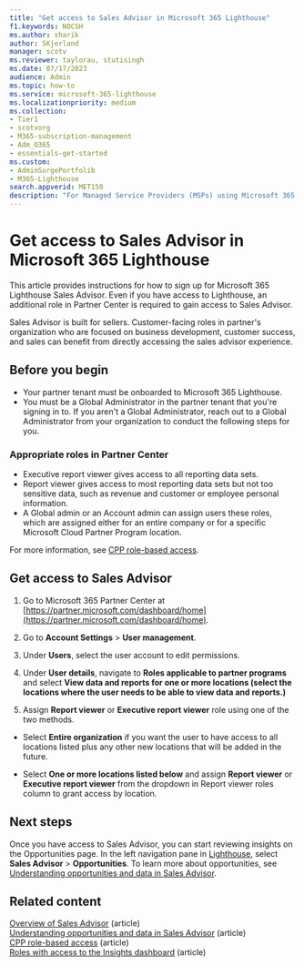 ```yaml
---
title: "Get access to Sales Advisor in Microsoft 365 Lighthouse"
f1.keywords: NOCSH
ms.author: sharik
author: SKjerland
manager: scotv
ms.reviewer: taylorau, stutisingh
ms.date: 07/17/2023
audience: Admin
ms.topic: how-to
ms.service: microsoft-365-lighthouse
ms.localizationpriority: medium
ms.collection:
- Tier1
- scotvorg
- M365-subscription-management
- Adm_O365
- essentials-get-started
ms.custom:
- AdminSurgePortfolib
- M365-Lighthouse                         
search.appverid: MET150
description: "For Managed Service Providers (MSPs) using Microsoft 365 Lighthouse, learn how to get access to Sales Advisor."
---
```


# Get access to Sales Advisor in Microsoft 365 Lighthouse

This article provides instructions for how to sign up for Microsoft 365 Lighthouse Sales Advisor. Even if you have access to Lighthouse, an additional role in Partner Center is required to gain access to Sales Advisor.

Sales Advisor is built for sellers. Customer-facing roles in partner's organization who are focused on business development, customer success, and sales can benefit from directly accessing the sales advisor experience.

## Before you begin

- Your partner tenant must be onboarded to Microsoft 365 Lighthouse.
- You must be a Global Administrator in the partner tenant that you're signing in to. If you aren't a Global Administrator, reach out to a Global Administrator from your organization to conduct the following steps for you.

### Appropriate roles in Partner Center

- Executive report viewer gives access to all reporting data sets.
- Report viewer gives access to most reporting data sets but not too sensitive data, such as revenue and customer or employee personal information.
- A Global admin or an Account admin can assign users these roles, which are assigned either for an entire company or for a specific Microsoft Cloud Partner Program location.

For more information, see [CPP role-based access](/partner-center/insights-roles).

## Get access to Sales Advisor

1. Go to Microsoft 365 Partner Center at [https://partner.microsoft.com/dashboard/home](https://partner.microsoft.com/dashboard/home).

2. Go to **Account Settings** > **User management**.

3. Under **Users**, select the user account to edit permissions.

4. Under **User details**, navigate to **Roles applicable to partner programs** and select **View data and reports for one or more locations (select the locations where the user needs to be able to view data and reports.)**

5. Assign **Report viewer** or **Executive report viewer** role using one of the two methods.

- Select **Entire organization** if you want the user to have access to all locations listed plus any other new locations that will be added in the future.

- Select **One or more locations listed below** and assign **Report viewer** or **Executive report viewer** from the dropdown in Report viewer roles column to grant access by location.

## Next steps

Once you have access to Sales Advisor, you can start reviewing insights on the Opportunities page. In the left navigation pane in <a href="https://go.microsoft.com/fwlink/p/?linkid=2168110" target="_blank">Lighthouse</a>, select **Sales Advisor** > **Opportunities**. To learn more about opportunities, see [Understanding opportunities and data in Sales Advisor](m365-lighthouse-understanding-opportunities-and-data.md).

## Related content

[Overview of Sales Advisor](m365-lighthouse-sales-advisor-overview.md) (article)\
[Understanding opportunities and data in Sales Advisor](m365-lighthouse-understanding-opportunities-and-data.md) (article)\
[CPP role-based access](/partner-center/insights-roles) (article)\
[Roles with access to the Insights dashboard](/partner-center/partner-center-insights) (article)
